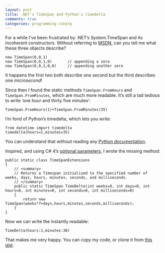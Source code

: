 ```yaml
---
layout: post
title: .NET's TimeSpan and Python's timedelta
comments: true
categories: programming csharp
---
```


For a while I’ve been frustrated by .NET’s System.TimeSpan and its incoherent constructors. Without referring to [MSDN][1], can you tell me what these three objects describe?
 
    new TimeSpan(0,0,1)       
    new TimeSpan(0,0,1,0)       // appending a zero
    new TimeSpan(0,0,1,0,0)     // appending another zero
 
It happens the first two both describe one second but the third describes one _microsecond_!
 
Since then I found the static methods `TimeSpan.FromHours` and `TimeSpan.FromMinutes`, which are much more readable. It’s still a tad tedious to write ‘one hour and thirty five minutes’:
 
    TimeSpan.FromHours(1)+TimeSpan.FromMinutes(35)
 
I’m fond of Python’s timedelta, which lets you write:
 
    from datetime import timedelta
    timedelta(hours=1,minutes=35)
 
You can understand that without reading any [Python documentation][2].
 
Inspired, and using C# 4’s [optional parameters][3], I wrote the missing method:
 
    public static class TimeSpanExtensions
    {
        // <summary>
        // Returns a Timespan initialized to the specified number of weeks, days, hours, minutes, seconds, and milliseconds.
        // </summary>
        public static TimeSpan TimeDelta(int weeks=0, int days=0, int hours=0, int minutes=0, int seconds=0, int milliseconds=0)
        {
            return new TimeSpan(weeks*7+days,hours,minutes,seconds,milliseconds);
        }
    }
 
Now we can write the instantly readable:
 
    TimeDelta(hours:1,minutes:30)
 
That makes me very happy. You can copy my code, or clone it from [this gist](https://gist.github.com/2004019).
 
[1]: http://msdn.microsoft.com/en-us/library/system.timespan.aspx
[2]: http://docs.python.org/library/datetime.html#timedelta-objects
[3]: http://msdn.microsoft.com/en-us/library/dd264739.aspx
